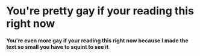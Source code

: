 # You're pretty gay if your reading this right now
#### You're even more gay if your reading this right now because I made the text so small you have to squint to see it
